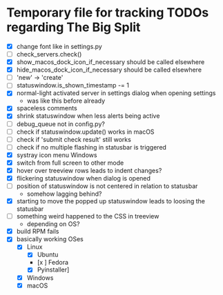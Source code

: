 # Temporary file for tracking TODOs regarding The Big Split

- [x] change font like in settings.py
- [ ] check_servers.check()
- [x] show_macos_dock_icon_if_necessary should be called elsewhere
- [x] hide_macos_dock_icon_if_necessary should be called elsewhere
- [ ] 'new' -> 'create'
- [ ] statuswindow.is_shown_timestamp -= 1
- [x] normal-light activated server in settings dialog when opening settings
  - was like this before already
- [x] spaceless comments
- [x] shrink statuswindow when less alerts being active
- [ ] debug_queue not in config.py?
- [ ] check if statuswindow.update() works in macOS
- [ ] check if 'submit check result' still works
- [ ] check if no multiple flashing in statusbar is triggered
- [x] systray icon menu Windows
- [x] switch from full screen to other mode
- [x] hover over treeview rows leads to indent changes?
- [x] flickering statuswindow when dialog is opened
- [ ] position of statuswindow is not centered in relation to statusbar
  - somehow lagging behind?
- [x] starting to move the popped up statuswindow leads to loosing the statusbar
- [ ] something weird happened to the CSS in treeview
  - depending on OS?
- [x] build RPM fails
- [x] basically working OSes
  - [x] Linux
    - [x] Ubuntu
    - [x ] Fedora
    - [x] Pyinstaller]
  - [x] Windows
  - [x] macOS

